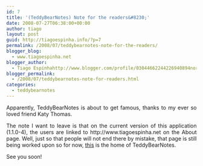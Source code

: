 ```yaml
---
id: 7
title: '(TeddyBearNotes) Note for the readers&#8230;'
date: 2008-07-27T06:38:00+00:00
author: tiago
layout: post
guid: http://tiagoespinha.info/?p=7
permalink: /2008/07/teddybearnotes-note-for-the-readers/
blogger_blog:
  - www.tiagoespinha.net
blogger_author:
  - Tiago Espinhahttp://www.blogger.com/profile/03044662244226940894noreply@blogger.com
blogger_permalink:
  - /2008/07/teddybearnotes-note-for-readers.html
categories:
  - teddybearnotes
---
```

<div style="text-align: justify;">
  Apparently, TeddyBearNotes is about to get famous, thanks to my ever so loved friend Katy Thomas.</p> 
  
  <p>
    The note I want to leave is that on the current version of this application (1.1.0-4), the users are linked to http://www.tiagoespinha.net on the About page. Well, just so that people will not end there by mistake, that page is still being worked upon so for now, <a href="http://tiagoprod.blogspot.com/">this</a> is the home of TeddyBearNotes.
  </p>
  
  <p>
    See you soon!
  </p>
</div>
